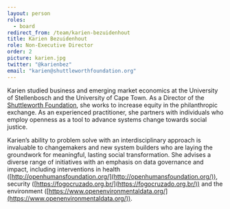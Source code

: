 ```yaml
---
layout: person
roles:
  - board
redirect_from: /team/karien-bezuidenhout
title: Karien Bezuidenhout
role: Non-Executive Director
order: 2
picture: karien.jpg
twitter: "@karienbez"
email: "karien@shuttleworthfoundation.org"
---
```

Karien studied business and emerging market economics at the University of Stellenbosch and the University of Cape Town. As a Director of the [Shuttleworth Foundation](https://shuttleworthfoundation.org/), she works to increase equity in the philanthropic exchange. As an experienced practitioner, she partners with individuals who employ openness as a tool to advance systems change towards social justice.

<!--more-->

Karien’s ability to problem solve with an interdisciplinary approach is invaluable to changemakers and new system builders who are laying the groundwork for meaningful, lasting social transformation. She advises a diverse range of initiatives with an emphasis on data governance and impact, including interventions in health ([http://openhumansfoundation.org/](http://openhumansfoundation.org/)), security ([https://fogocruzado.org.br/](https://fogocruzado.org.br/)) and the environment ([https://www.openenvironmentaldata.org/](https://www.openenvironmentaldata.org/)).
